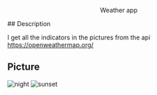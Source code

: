 <p align="center">
 Weather app
</p>
## Description

I get all the indicators in the pictures from the api https://openweathermap.org/

## Picture

![night](https://ie.wampi.ru/2022/08/26/imaged2eeb4e8797a084a.png)
![sunset](https://im.wampi.ru/2022/08/26/imageafae10c1a0cb525a.png)
